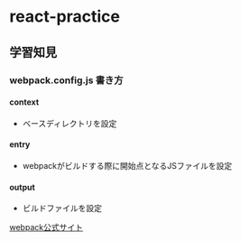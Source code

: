 # react-practice
## 学習知見
### webpack.config.js 書き方
#### context
- ベースディレクトリを設定
#### entry
- webpackがビルドする際に開始点となるJSファイルを設定
#### output
- ビルドファイルを設定

[webpack公式サイト](https://webpack.js.org/concepts/)
